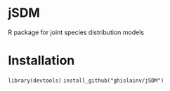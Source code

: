 # jSDM
R package for joint species distribution models

# Installation

`library(devtools)`
`install_github("ghislainv/jSDM")`
